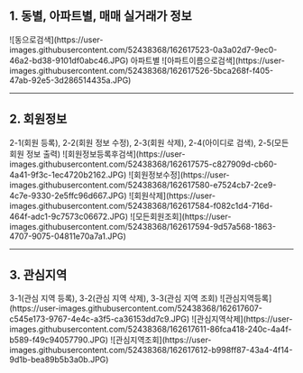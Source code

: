 <h2>1. 동별, 아파트별, 매매 실거래가 정보  </h2>
![동으로검색](https://user-images.githubusercontent.com/52438368/162617523-0a3a02d7-9ec0-46a2-bd38-9101df0abc46.JPG)
아파트별  
![아파트이름으로검색](https://user-images.githubusercontent.com/52438368/162617526-5bca268f-f405-47ab-92e5-3d286514435a.JPG)

<hr>
<h2>2. 회원정보</h2>  
2-1(회원 등록), 2-2(회원 정보 수정), 2-3(회원 삭제), 2-4(아이디로 검색), 2-5(모든 회원 정보 출력)
![회원정보등록후검색](https://user-images.githubusercontent.com/52438368/162617575-c827909d-cb60-4a41-9f3c-1ec4720b2162.JPG)  
![회원정보수정](https://user-images.githubusercontent.com/52438368/162617580-e7524cb7-2ce9-4c7e-9330-2e5ffc96d667.JPG)  
![회원삭제](https://user-images.githubusercontent.com/52438368/162617584-f082c1d4-716d-464f-adc1-9c7573c06672.JPG)  
![모든회원조회](https://user-images.githubusercontent.com/52438368/162617594-9d57a568-1863-4707-9075-04811e70a7a1.JPG)  
<hr>
<h2>3. 관심지역</h2>
3-1(관심 지역 등록), 3-2(관심 지역 삭제), 3-3(관심 지역 조회)
![관심지역등록](https://user-images.githubusercontent.com/52438368/162617607-c545e173-9767-4e4c-a3f5-ca36153dd7c9.JPG)  
![관심지역삭제](https://user-images.githubusercontent.com/52438368/162617611-86fca418-240c-4a4f-b589-f49c94057790.JPG)  
![관심지역조회](https://user-images.githubusercontent.com/52438368/162617612-b998ff87-43a4-4f14-9d1b-bea89b5b3a0b.JPG)  
